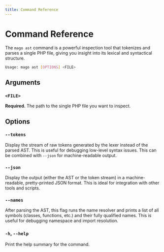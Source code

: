 ```yaml
---
title: Command Reference
---
```


# Command Reference

The `mago ast` command is a powerful inspection tool that tokenizes and parses a single PHP file, giving you insight into its lexical and syntactical structure.

```sh
Usage: mago ast [OPTIONS] <FILE>
```

## Arguments

### `<FILE>`

**Required.** The path to the single PHP file you want to inspect.

## Options

### `--tokens`

Display the stream of raw tokens generated by the lexer instead of the parsed AST. This is useful for debugging low-level syntax issues. This can be combined with `--json` for machine-readable output.

### `--json`

Display the output (either the AST or the token stream) in a machine-readable, pretty-printed JSON format. This is ideal for integration with other tools and scripts.

### `--names`

After parsing the AST, this flag runs the name resolver and prints a list of all symbols (classes, functions, etc.) and their fully qualified names. This is useful for debugging namespace and import resolution.

### `-h`, `--help`

Print the help summary for the command.
